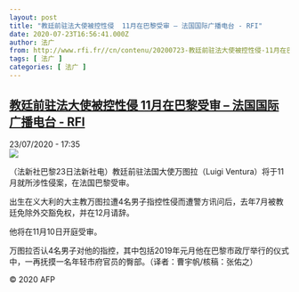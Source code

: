 ```yaml
---
layout: post
title: "教廷前驻法大使被控性侵  11月在巴黎受审 – 法国国际广播电台 - RFI"
date: 2020-07-23T16:56:41.000Z
author: 法广
from: http://www.rfi.fr//cn/contenu/20200723-教廷前驻法大使被控性侵-11月在巴黎受审
tags: [ 法广 ]
categories: [ 法广 ]
---
```

<!--1595523401000-->
[教廷前驻法大使被控性侵  11月在巴黎受审 – 法国国际广播电台 - RFI](http://www.rfi.fr//cn/contenu/20200723-%E6%95%99%E5%BB%B7%E5%89%8D%E9%A9%BB%E6%B3%95%E5%A4%A7%E4%BD%BF%E8%A2%AB%E6%8E%A7%E6%80%A7%E4%BE%B5-11%E6%9C%88%E5%9C%A8%E5%B7%B4%E9%BB%8E%E5%8F%97%E5%AE%A1)
------

<div>
<div>23/07/2020 - 17:35</div><img src="https://s.rfi.fr/media/display/b324d306-ccfe-11ea-b01f-005056a964fe/w:310/p:16x9/int0020b.200723233501.jpg"><div class="t-content__body u-clearfix"><div class="m-interstitial"></div><p>（法新社巴黎23日法新社电）教廷前驻法国大使万图拉（Luigi Ventura）将于11月就所涉性侵案，在法国巴黎受审。</p><p>    出生在义大利的大主教万图拉遭4名男子指控性侵而遭警方讯问后，去年7月被教廷免除外交豁免权，并在12月请辞。</p><p>    他将在11月10日开庭受审。</p><p>    万图拉否认4名男子对他的指控，其中包括2019年元月他在巴黎市政厅举行的仪式中，一再抚摸一名年轻市府官员的臀部。（译者：曹宇帆/核稿：张佑之）</p><p></p><p class="t-copyright">© 2020 AFP</p>        </div>
</div>
